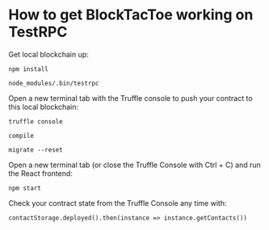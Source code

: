 How to get BlockTacToe working on TestRPC
=========================================

Get local blockchain up:

	npm install

	node_modules/.bin/testrpc

Open a new terminal tab with the Truffle console to push your contract to this local blockchain:

	truffle console

	compile

	migrate	--reset

Open a new terminal tab (or close the Truffle Console with Ctrl + C) and run the React frontend:

	npm start

Check your contract state from the Truffle Console any time with:
	
	contactStorage.deployed().then(instance => instance.getContacts())
